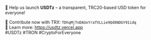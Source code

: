 🚀 Help us launch **USDTz** – a transparent, TRC20-based USD token for everyone!

📩 Contribute now with TRX: `TDhqMjTnDAUxYraTVLLie9Qd8NDGY91idq`  
🔗 Learn more: https://usdtz.vercel.app  
#USDTz #TRON #CryptoForEveryone